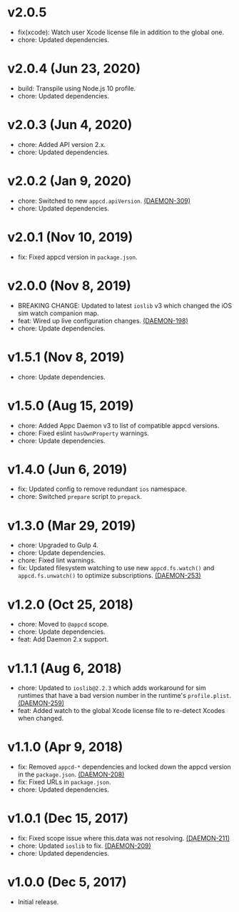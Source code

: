 # v2.0.5

 * fix(xcode): Watch user Xcode license file in addition to the global one.
 * chore: Updated dependencies.

# v2.0.4 (Jun 23, 2020)

 * build: Transpile using Node.js 10 profile.
 * chore: Updated dependencies.

# v2.0.3 (Jun 4, 2020)

 * chore: Added API version 2.x.
 * chore: Updated dependencies.

# v2.0.2 (Jan 9, 2020)

 * chore: Switched to new `appcd.apiVersion`.
   [(DAEMON-309)](https://jira.appcelerator.org/browse/DAEMON-309)
 * chore: Updated dependencies.

# v2.0.1 (Nov 10, 2019)

 * fix: Fixed appcd version in `package.json`.

# v2.0.0 (Nov 8, 2019)

 * BREAKING CHANGE: Updated to latest `ioslib` v3 which changed the iOS sim watch companion map.
 * feat: Wired up live configuration changes.
   [(DAEMON-198)](https://jira.appcelerator.org/browse/DAEMON-198)
 * chore: Update dependencies.

# v1.5.1 (Nov 8, 2019)

 * chore: Update dependencies.

# v1.5.0 (Aug 15, 2019)

 * chore: Added Appc Daemon v3 to list of compatible appcd versions.
 * chore: Fixed eslint `hasOwnProperty` warnings.
 * chore: Update dependencies.

# v1.4.0 (Jun 6, 2019)

 * fix: Updated config to remove redundant `ios` namespace.
 * chore: Switched `prepare` script to `prepack`.

# v1.3.0 (Mar 29, 2019)

 * chore: Upgraded to Gulp 4.
 * chore: Update dependencies.
 * chore: Fixed lint warnings.
 * fix: Updated filesystem watching to use new `appcd.fs.watch()` and `appcd.fs.unwatch()` to
   optimize subscriptions. [(DAEMON-253)](https://jira.appcelerator.org/browse/DAEMON-253)

# v1.2.0 (Oct 25, 2018)

 * chore: Moved to `@appcd` scope.
 * chore: Update dependencies.
 * feat: Add Daemon 2.x support.

# v1.1.1 (Aug 6, 2018)

 * chore: Updated to `ioslib@2.2.3` which adds workaround for sim runtimes that have a bad version
   number in the runtime's `profile.plist`.
   [(DAEMON-259)](https://jira.appcelerator.org/browse/DAEMON-259)
 * feat: Added watch to the global Xcode license file to re-detect Xcodes when changed.

# v1.1.0 (Apr 9, 2018)

 * fix: Removed `appcd-*` dependencies and locked down the appcd version in the `package.json`.
   [(DAEMON-208)](https://jira.appcelerator.org/browse/DAEMON-208)
 * fix: Fixed URLs in `package.json`.
 * chore: Updated dependencies.

# v1.0.1 (Dec 15, 2017)

 * fix: Fixed scope issue where this.data was not resolving.
   [(DAEMON-211)](https://jira.appcelerator.org/browse/DAEMON-211)
 * chore: Updated `ioslib` to fix. [(DAEMON-209)](https://jira.appcelerator.org/browse/DAEMON-209)
 * chore: Updated dependencies.

# v1.0.0 (Dec 5, 2017)

 * Initial release.
